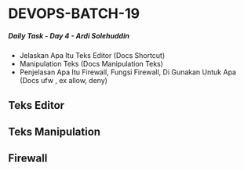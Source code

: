 # DEVOPS-BATCH-19
##### Daily Task - Day 4 - Ardi Solehuddin

-  Jelaskan Apa Itu Teks Editor (Docs Shortcut)
-  Manipulation Teks (Docs Manipulation Teks)
-  Penjelasan Apa Itu Firewall, Fungsi Firewall, Di Gunakan Untuk Apa (Docs ufw , ex allow, deny)

## Teks Editor

## Teks Manipulation

## Firewall
